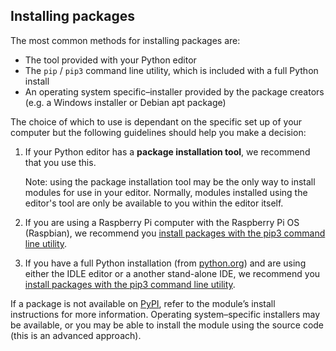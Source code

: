 ## Installing packages

The most common methods for installing packages are:

+ The tool provided with your Python editor
+ The `pip` / `pip3` command line utility, which is included with a full Python install
+ An operating system specific–installer provided by the package creators (e.g. a Windows installer or Debian apt package) 

The choice of which to use is dependant on the specific set up of your computer but the following guidelines should help you make a decision:

1. If your Python editor has a **package installation tool**, we recommend that you use this. 

    Note: using the package installation tool may be the only way to install modules for use in your editor. Normally, modules installed using the editor's tool are only be available to you within the editor itself.

2. If you are using a Raspberry Pi computer with the Raspberry Pi OS (Raspbian), we recommend you [install packages with the pip3 command line utility](https://projects.raspberrypi.org/en/projects/install-python-packages/3).

3. If you have a full Python installation (from [python.org](https://python.org)) and are using either the IDLE editor or a another stand-alone IDE, we recommend you [install packages with the pip3 command line utility](https://projects.raspberrypi.org/en/projects/install-python-packages/3).

If a package is not available on [PyPI](https://pypi.org), refer to the module’s install instructions for more information. Operating system–specific installers may be available, or you may be able to install the module using the source code (this is an advanced approach).
